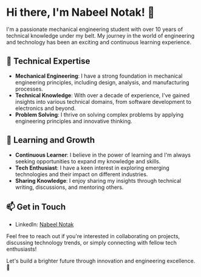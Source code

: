 # Hi there, I'm Nabeel Notak! 👋

I'm a passionate mechanical engineering student with over 10 years of technical knowledge under my belt. My journey in the world of engineering and technology has been an exciting and continuous learning experience.

## 🔧 Technical Expertise

- **Mechanical Engineering**: I have a strong foundation in mechanical engineering principles, including design, analysis, and manufacturing processes.
- **Technical Knowledge**: With over a decade of experience, I've gained insights into various technical domains, from software development to electronics and beyond.
- **Problem Solving**: I thrive on solving complex problems by applying engineering principles and innovative thinking.

## 🌱 Learning and Growth

- **Continuous Learner**: I believe in the power of learning and I'm always seeking opportunities to expand my knowledge and skills.
- **Tech Enthusiast**: I have a keen interest in exploring emerging technologies and their impact on different industries.
- **Sharing Knowledge**: I enjoy sharing my insights through technical writing, discussions, and mentoring others.


## 📫 Get in Touch

- LinkedIn: [Nabeel Notak](https://www.linkedin.com/in/NotakNabeel)
  
Feel free to reach out if you're interested in collaborating on projects, discussing technology trends, or simply connecting with fellow tech enthusiasts!

Let's build a brighter future through innovation and engineering excellence. 🚀
